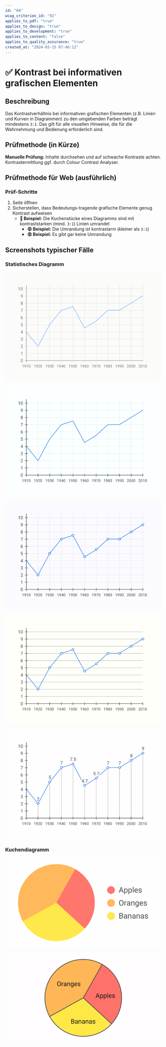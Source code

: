 ```yaml
---
id: "60"
wcag_criterion_id: "92"
applies_to_pdf: "true"
applies_to_design: "true"
applies_to_development: "true"
applies_to_content: "false"
applies_to_quality_assurance: "true"
created_at: "2024-03-15 07:46:12"
---
```


# ✅ Kontrast bei informativen grafischen Elementen

## Beschreibung

Das Kontrastverhältnis bei informativen grafischen Elementen (z.B. Linien und Kurven in Diagrammen) zu den umgebenden Farben beträgt mindestens `3:1`. Das gilt für alle visuellen Hinweise, die für die Wahrnehmung und Bedienung erforderlich sind.

## Prüfmethode (in Kürze)

**Manuelle Prüfung:** Inhalte durchsehen und auf schwache Kontraste achten. Kontrastermittlung ggf. durch Colour Contrast Analyser.

## Prüfmethode für Web (ausführlich)

### Prüf-Schritte

1. Seite öffnen
1. Sicherstellen, dass Bedeutungs-tragende grafische Elemente genug Kontrast aufweisen
    - **🙂 Beispiel:** Die Kuchenstücke eines Diagramms sind mit kontraststarken (mind. `3:1`) Linien umrandet
        - **😡 Beispiel:** Die Umrandung ist kontrastarm (kleiner als `3:1`)
        - **😡 Beispiel:** Es gibt gar keine Umrandung

## Screenshots typischer Fälle

### Statistisches Diagramm

![Kontrastarmes Diagramm](images/kontrastarmes-diagramm.png)

![Besser erkennbares Diagramm](images/besser-erkennbares-diagramm.png)

![Zusätzliche Punkte bei Diagramm](images/zustzliche-punkte-bei-diagramm.png)

![Zusätzliche horizontale Linien bei Diagramm](images/zustzliche-horizontale-linien-bei-diagramm.png)

![Zusätzliche Zahlenwerte bei Diagramm](images/zustzliche-zahlenwerte-bei-diagramm.png)

### Kuchendiagramm

![Kontrastarmes Kuchendiagramm](images/kontrastarmes-kuchendiagramm.png)

![Gut erkennbares Kuchendiagramm](images/gut-erkennbares-kuchendiagramm.png)